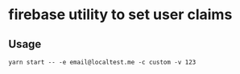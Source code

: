 # firebase utility to set user claims

## Usage

```
yarn start -- -e email@localtest.me -c custom -v 123
```
